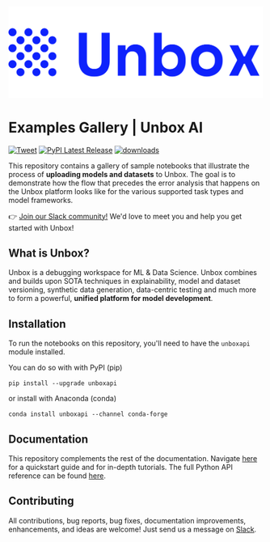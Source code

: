 <div align="left">
  <img src="logo-blue-text.svg"><br>
</div>

# Examples Gallery | Unbox AI 
[![Tweet](https://img.shields.io/twitter/url/http/shields.io.svg?style=social)](https://twitter.com/intent/tweet?text=Unbox:%20The%20debugging%20workspace%20for%20ML%20&url=https://github.com/unboxai&via=unbox_ai&hashtags=mlops)
[![PyPI Latest Release](https://img.shields.io/pypi/v/unboxapi.svg)](https://pypi.org/project/unboxapi/)
[![downloads](https://pepy.tech/badge/unboxapi)](https://pepy.tech/project/unboxapi)

This repository contains a gallery of sample notebooks that illustrate the process of **uploading models and datasets** to Unbox. The goal is to demonstrate how the flow that precedes the error analysis that happens on the Unbox platform looks like for the various supported task types and model frameworks.

👉 [Join our Slack community!](https://l.linklyhq.com/l/1DG73) We'd love to meet you and help you get started with Unbox!

## What is Unbox?

Unbox is a debugging workspace for ML & Data Science. Unbox combines and builds upon SOTA techniques in explainability, model and dataset versioning, synthetic data generation, data-centric testing and much more to form a powerful, **unified platform for model development**.

## Installation

To run the notebooks on this repository, you'll need to have the `unboxapi` module installed. 

You can do so with with PyPI (pip)

```console
pip install --upgrade unboxapi
```

or install with Anaconda (conda)

```console
conda install unboxapi --channel conda-forge
```

## Documentation

This repository complements the rest of the documentation. Navigate [here](https://docs.unbox.ai) for a quickstart guide and for in-depth tutorials. The full Python API reference can be found [here](https://reference.unbox.ai).

## Contributing

All contributions, bug reports, bug fixes, documentation improvements, enhancements, and ideas are welcome! Just send us a message on [Slack](https://l.linklyhq.com/l/1DG73).


